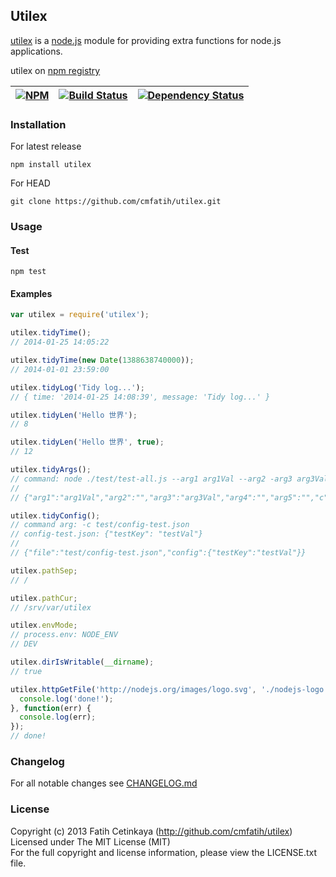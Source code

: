 ## Utilex

[utilex](http://github.com/cmfatih/utilex) is a 
[node.js](http://nodejs.org) module for providing extra functions for node.js applications.  

utilex on [npm registry](http://npmjs.org/package/utilex)  

[![NPM][npm-image]][npm-url] | [![Build Status][travis-image]][travis-url] | [![Dependency Status][depstatus-image]][depstatus-url]
---------- | ---------- | ----------

### Installation

For latest release
```
npm install utilex
```

For HEAD
```
git clone https://github.com/cmfatih/utilex.git
```

### Usage

#### Test
```
npm test
```

#### Examples

```javascript
var utilex = require('utilex');

utilex.tidyTime();
// 2014-01-25 14:05:22

utilex.tidyTime(new Date(1388638740000));
// 2014-01-01 23:59:00

utilex.tidyLog('Tidy log...');
// { time: '2014-01-25 14:08:39', message: 'Tidy log...' }

utilex.tidyLen('Hello 世界');
// 8

utilex.tidyLen('Hello 世界', true);
// 12

utilex.tidyArgs();
// command: node ./test/test-all.js --arg1 arg1Val --arg2 -arg3 arg3Val arg4 arg5 -c test/config-test.json
//
// {"arg1":"arg1Val","arg2":"","arg3":"arg3Val","arg4":"","arg5":"","c":"test/config-test.json"}

utilex.tidyConfig();
// command arg: -c test/config-test.json
// config-test.json: {"testKey": "testVal"}
//
// {"file":"test/config-test.json","config":{"testKey":"testVal"}}

utilex.pathSep;
// /

utilex.pathCur;
// /srv/var/utilex

utilex.envMode;
// process.env: NODE_ENV
// DEV

utilex.dirIsWritable(__dirname);
// true

utilex.httpGetFile('http://nodejs.org/images/logo.svg', './nodejs-logo.svg').then(function() {
  console.log('done!');
}, function(err) {
  console.log(err);
});
// done!
```

### Changelog

For all notable changes see [CHANGELOG.md](https://github.com/cmfatih/utilex/blob/master/CHANGELOG.md)

### License

Copyright (c) 2013 Fatih Cetinkaya (http://github.com/cmfatih/utilex)  
Licensed under The MIT License (MIT)  
For the full copyright and license information, please view the LICENSE.txt file.

[npm-url]: http://npmjs.org/package/utilex
[npm-image]: https://nodei.co/npm/utilex.png?compact=true

[travis-url]: https://travis-ci.org/cmfatih/utilex
[travis-image]: https://travis-ci.org/cmfatih/utilex.svg?branch=master

[depstatus-url]: https://david-dm.org/cmfatih/utilex
[depstatus-image]: https://david-dm.org/cmfatih/utilex.png